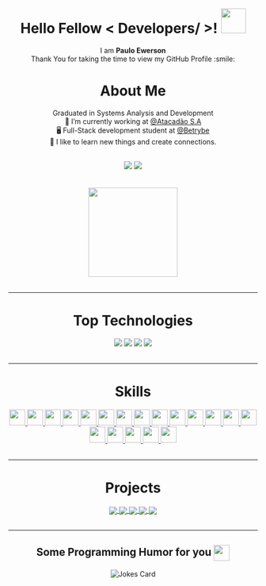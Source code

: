 <h1 align="center"> Hello Fellow < Developers/ >! <img src = "https://raw.githubusercontent.com/rahulbanerjee26/githubProfileReadmeGenerator/main/gifs/wave.gif" width = 50px height='50px'> </h1>
<p align='center'>

<p align="center">
  I am <b>Paulo Ewerson</b> <br/>
Thank You for taking the time to view my GitHub Profile :smile: <br/>
</p>
  
<h1 align="center">About Me </h1>
<p align="center">
  Graduated in Systems Analysis and Development <br>
🔭 I’m currently working at <a href="https://www.linkedin.com/company/atacadao/mycompany/">@Atacadão S.A</a> <br>
🖥️ Full-Stack development student at <a href="https://github.com/betrybe">@Betrybe</a></li> <br>
🌱 I like to learn new things and create connections.
</p>
<br>

<div align="center"> 
  <a href = "mailto:ewersonmrt@gmail.com"><img src="https://img.shields.io/badge/-Gmail-%23333?style=for-the-badge&logo=gmail&logoColor=white" target="_blank"></a>
  <a href="https://in.linkedin.com/in/PauloEwerson" target="_blank"><img src="https://img.shields.io/badge/-LinkedIn-%230077B5?style=for-the-badge&logo=linkedin&logoColor=white" target="_blank"></a> 
</div>

</br>
</br>

<div align=center>
    <a href="https://github.com/anuraghazra/github-readme-stats" title="Go to Source">
      <img height="180em" align="center" src="https://github-readme-stats.vercel.app/api?username=PauloEwerson&show_icons=true&theme=dracula&icon_color=2FC18C&title_color=2FC18C&bg_color=1A1D21" />
    </a>
</div>

</br>
<hr>

<h1 align="center"> Top Technologies </h1>

<div align="center">
  <img src="https://img.shields.io/badge/-Javascript-F0DB4F?style=for-the-badge&labelColor=black&logo=javascript&logoColor=F0DB4F&r" />
  <img src="https://img.shields.io/badge/-React-61DBFB?style=for-the-badge&labelColor=black&logo=react&logoColor=61DBFB" />
  <img src="https://img.shields.io/badge/-Typescript-007acc?style=for-the-badge&labelColor=black&logo=typescript&logoColor=007acc" />
  <img src="https://img.shields.io/badge/-Nodejs-3C873A?style=for-the-badge&labelColor=black&logo=node.js&logoColor=3C873A" />
</div>

</br>
<hr>

<div align="center">
<h1> Skills </h1>
<a href= https://github.com/?tab=repositories&q=&type=&language=html&sort= > <img width ='32px' height='32px' src ='https://raw.githubusercontent.com/rahulbanerjee26/githubAboutMeGenerator/main/icons/html.svg'> </a>
<a href= https://github.com/?tab=repositories&q=&type=&language=css&sort= > <img width ='32px' height='32px' src ='https://raw.githubusercontent.com/rahulbanerjee26/githubAboutMeGenerator/main/icons/css.svg'> </a>
<a href= https://github.com/?tab=repositories&q=&type=&language=tailwind&sort= > <img width ='32px' height='32px' src ='https://raw.githubusercontent.com/rahulbanerjee26/githubAboutMeGenerator/main/icons/tailwind.svg'> </a>
<a href= https://github.com/?tab=repositories&q=&type=&language=bootstrap&sort= > <img width ='32px' height='32px' src ='https://raw.githubusercontent.com/rahulbanerjee26/githubAboutMeGenerator/main/icons/bootstrap.svg'> </a>
<a href= https://github.com/?tab=repositories&q=&type=&language=bash&sort= > <img width ='32px' height='32px' src ='https://raw.githubusercontent.com/rahulbanerjee26/githubAboutMeGenerator/main/icons/bash.svg'> </a>
<a href= https://github.com/?tab=repositories&q=&type=&language=linux&sort= > <img width ='32px' height='32px' src ='https://raw.githubusercontent.com/rahulbanerjee26/githubAboutMeGenerator/main/icons/linux.svg'> </a>
<a href= https://github.com/?tab=repositories&q=&type=&language=docker&sort= > <img width ='32px' height='32px' src ='https://raw.githubusercontent.com/rahulbanerjee26/githubAboutMeGenerator/main/icons/docker.svg'> </a>
<a href= https://github.com/?tab=repositories&q=&type=&language=express&sort= > <img width ='32px' height='32px' src ='https://raw.githubusercontent.com/rahulbanerjee26/githubAboutMeGenerator/main/icons/express.svg'> </a>
<a href= https://github.com/?tab=repositories&q=&type=&language=figma&sort= > <img width ='32px' height='32px' src ='https://raw.githubusercontent.com/rahulbanerjee26/githubAboutMeGenerator/main/icons/figma.svg'> </a>
<a href= https://github.com/?tab=repositories&q=&type=&language=git&sort= > <img width ='32px' height='32px' src ='https://raw.githubusercontent.com/rahulbanerjee26/githubAboutMeGenerator/main/icons/git.svg'> </a>
<a href= https://github.com/?tab=repositories&q=&type=&language=github&sort= > <img width ='32px' height='32px' src ='https://raw.githubusercontent.com/rahulbanerjee26/githubAboutMeGenerator/main/icons/github.svg'> </a>
<a href= https://github.com/?tab=repositories&q=&type=&language=heroku&sort= > <img width ='32px' height='32px' src ='https://raw.githubusercontent.com/rahulbanerjee26/githubAboutMeGenerator/main/icons/heroku.svg'> </a>
<a href= https://github.com/?tab=repositories&q=&type=&language=jest&sort= > <img width ='32px' height='32px' src ='https://raw.githubusercontent.com/rahulbanerjee26/githubAboutMeGenerator/main/icons/jest.svg'> </a>
<a href= https://github.com/?tab=repositories&q=&type=&language=mocha&sort= > <img width ='32px' height='32px' src ='https://raw.githubusercontent.com/rahulbanerjee26/githubAboutMeGenerator/main/icons/mocha.svg'> </a>
<a href= https://github.com/?tab=repositories&q=&type=&language=mysql&sort= > <img width ='32px' height='32px' src ='https://raw.githubusercontent.com/rahulbanerjee26/githubAboutMeGenerator/main/icons/mysql.svg'> </a>
<a href= https://github.com/?tab=repositories&q=&type=&language=mongodb&sort= > <img width ='32px' height='32px' src ='https://raw.githubusercontent.com/rahulbanerjee26/githubAboutMeGenerator/main/icons/mongodb.svg'> </a>
<a href= https://github.com/?tab=repositories&q=&type=&language=mariadb&sort= > <img width ='32px' height='32px' src ='https://raw.githubusercontent.com/rahulbanerjee26/githubAboutMeGenerator/main/icons/mariadb.svg'> </a>
<a href= https://github.com/?tab=repositories&q=&type=&language=redux&sort= > <img width ='32px' height='32px' src ='https://raw.githubusercontent.com/rahulbanerjee26/githubAboutMeGenerator/main/icons/redux.svg'> </a>
<a href= https://github.com/?tab=repositories&q=&type=&language=reddit&sort= > <img width ='32px' height='32px' src ='https://raw.githubusercontent.com/rahulbanerjee26/githubAboutMeGenerator/main/icons/reddit.svg'> </a>
</div>

</br>
<hr>

<div align="center">
<h1> Projects </h1>
  
  <a href="https://github.com/PauloEwerson/relatorio_recargas" target="_blank">
    <img align="center" src="https://github-readme-stats.vercel.app/api/pin/?username=PauloEwerson&repo=relatorio_recargas&theme=dracula&icon_color=2FC18C&title_color=2FC18C&bg_color=1A1D21&hide_border=false" />
  </a>
  
  <a href="https://github.com/PauloEwerson/TFC-Trybe-Futebol-Clube" target="_blank">
    <img align="center" src="https://github-readme-stats.vercel.app/api/pin/?username=PauloEwerson&repo=TFC-Trybe-Futebol-Clube&theme=dracula&icon_color=2FC18C&title_color=2FC18C&bg_color=1A1D21&hide_border=false" />
  </a>
  
  <a href="https://github.com/PauloEwerson/ceed-web" target="_blank">
    <img align="center" src="https://github-readme-stats.vercel.app/api/pin/?username=PauloEwerson&repo=ceed-web&theme=dracula&icon_color=2FC18C&title_color=2FC18C&bg_color=1A1D21&hide_border=false" />
  </a>
  
  <a href="https://github.com/PauloEwerson/Proffy" target="_blank">
    <img align="center" src="https://github-readme-stats.vercel.app/api/pin/?username=PauloEwerson&repo=Proffy&theme=dracula&icon_color=2FC18C&title_color=2FC18C&bg_color=1A1D21&hide_border=false" />
  </a>
  
  <a href="https://github.com/PauloEwerson/npsMail" target="_blank">
    <img align="center" src="https://github-readme-stats.vercel.app/api/pin/?username=PauloEwerson&repo=npsMail&theme=dracula&icon_color=2FC18C&title_color=2FC18C&bg_color=1A1D21&hide_border=false" />
  </a>
</div>

</br>
<hr>

<div align="center">
<h2> Some Programming Humor for you <img align ='center' src='https://raw.githubusercontent.com/rahulbanerjee26/githubProfileReadmeGenerator/main/gifs/winkFace.gif' width = '32px' height= '32px'></h2>

![Jokes Card](https://readme-jokes.vercel.app/api?theme=default)
</div>

